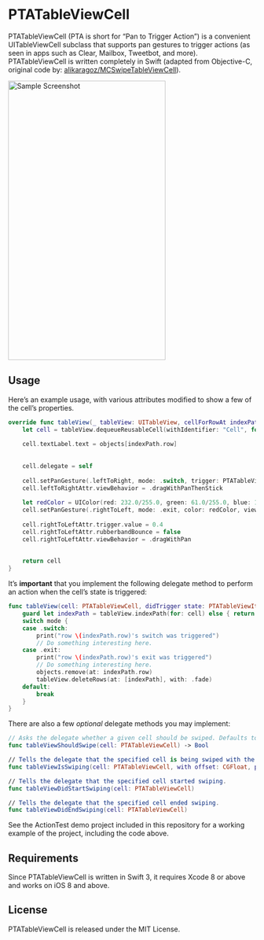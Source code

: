 # PTATableViewCell

PTATableViewCell (PTA is short for “Pan to Trigger Action”) is a convenient UITableViewCell subclass that supports pan gestures to trigger actions (as seen in apps such as Clear, Mailbox, Tweetbot, and more). PTATableViewCell is written completely in Swift (adapted from Objective-C, original code by: [alikaragoz/MCSwipeTableViewCell](https://github.com/alikaragoz/MCSwipeTableViewCell)).

<img alt="Sample Screenshot" width="320" height="568" src="http://f.cl.ly/items/2X0n0d1M2e0f0a2C390R/SampleScreenshot.png" />


## Usage

Here’s an example usage, with various attributes modified to show a few of the cell’s properties.

```swift
override func tableView(_ tableView: UITableView, cellForRowAt indexPath: IndexPath) -> UITableViewCell {
	let cell = tableView.dequeueReusableCell(withIdentifier: "Cell", for: indexPath) as! PTATableViewCell
	
	cell.textLabel.text = objects[indexPath.row]
	
	
	cell.delegate = self
	
	cell.setPanGesture(.leftToRight, mode: .switch, trigger: PTATableViewItemTrigger(kind: .offset, value: 64.0), color: view.tintColor, view: viewWithImage(named: "check"))
	cell.leftToRightAttr.viewBehavior = .dragWithPanThenStick
	
	let redColor = UIColor(red: 232.0/255.0, green: 61.0/255.0, blue: 14.0/255.0, alpha: 1.0)
	cell.setPanGesture(.rightToLeft, mode: .exit, color: redColor, view: viewWithImage(named: "cross"))
	
	cell.rightToLeftAttr.trigger.value = 0.4
	cell.rightToLeftAttr.rubberbandBounce = false
	cell.rightToLeftAttr.viewBehavior = .dragWithPan
	
	
	return cell
}
```

It’s **important** that you implement the following delegate method to perform an action when the cell’s state is triggered:

```swift
func tableView(cell: PTATableViewCell, didTrigger state: PTATableViewItemState, with mode: PTATableViewItemMode) {
	guard let indexPath = tableView.indexPath(for: cell) else { return }
	switch mode {
	case .switch:
		print("row \(indexPath.row)'s switch was triggered")
		// Do something interesting here.
	case .exit:
		print("row \(indexPath.row)'s exit was triggered")
		// Do something interesting here.
		objects.remove(at: indexPath.row)
		tableView.deleteRows(at: [indexPath], with: .fade)
	default:
		break
	}
}
```

There are also a few _optional_ delegate methods you may implement:

```swift
// Asks the delegate whether a given cell should be swiped. Defaults to `true` if not implemented.
func tableViewShouldSwipe(cell: PTATableViewCell) -> Bool

// Tells the delegate that the specified cell is being swiped with the offset and percentage.
func tableViewIsSwiping(cell: PTATableViewCell, with offset: CGFloat, percentage: Double)

// Tells the delegate that the specified cell started swiping.
func tableViewDidStartSwiping(cell: PTATableViewCell)

// Tells the delegate that the specified cell ended swiping.
func tableViewDidEndSwiping(cell: PTATableViewCell)
```

See the ActionTest demo project included in this repository for a working example of the project, including the code above.


## Requirements

Since PTATableViewCell is written in Swift 3, it requires Xcode 8 or above and works on iOS 8 and above.


## License

PTATableViewCell is released under the MIT License.
